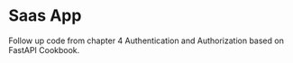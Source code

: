# Saas App 

Follow up code from chapter 4 Authentication and Authorization based on FastAPI Cookbook.

